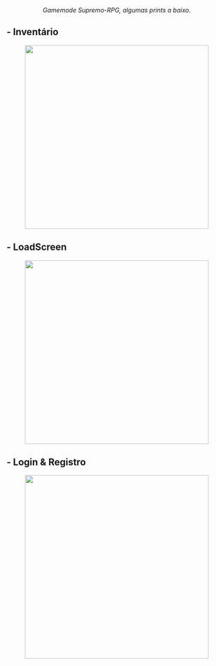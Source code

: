 <p align="center">
  <em>Gamemode Supremo-RPG, algumas prints a baixo.</em>
</p>
<h2>- Inventário</h2>
<p align="center">
  <a aria-label="logo" href="#">
    <img src="https://cdn.discordapp.com/attachments/745777739604426903/1184291172320018452/image.png" width="420" />
  </a>
<h2>- LoadScreen</h2>
  <p align="center">
    <a aria-label="loadscreen" href="#">
    <img src="https://cdn.discordapp.com/attachments/745777739604426903/1184294592615563284/image.png?ex=658b734a&is=6578fe4a&hm=6b2c25a26602373f1dc03523a26903f486ac2c96d679bf2f2271b1f81e5b48d1&" width="420" />
  </a>
</p>
<h2>- Login & Registro</h2>
<p align="center">
    <a aria-label="login" href="#">
    <img src="https://cdn.discordapp.com/attachments/745777739604426903/1184294618720911473/image.png?ex=658b7350&is=6578fe50&hm=6005b17f746e360fc78c0280b089c6a075bcda179e40ec7e26b36ad9735783b1&" width="420" />
  </a>

</p>

